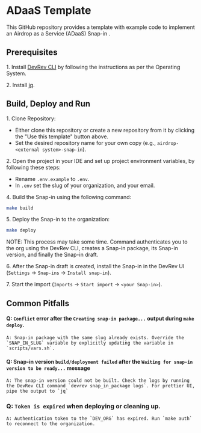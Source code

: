 # ADaaS Template

This GitHub repository provides a template with example code to implement an Airdrop as a Service (ADaaS) Snap-in .

## Prerequisites

1\. Install [DevRev CLI](https://developer.devrev.ai/snapin-development/references/cli-install) by following the instructions as per the Operating System.

2\. Install [jq](https://jqlang.github.io/jq/download/).

## Build, Deploy and Run

1\. Clone Repository:

- Either clone this repository or create a new repository from it by clicking the "Use this template" button above.
- Set the desired repository name for your own copy (e.g., `airdrop-<external system>-snap-in`).

2\. Open the project in your IDE and set up project environment variables, by following these steps:

- Rename `.env.example` to `.env`.
- In `.env` set the slug of your organization, and your email.

4\. Build the Snap-in using the following command:

```bash
make build
```

5\. Deploy the Snap-in to the organization:

```bash
make deploy
```

NOTE: This process may take some time. Command authenticates you to the org using the DevRev CLI, creates a Snap-in package, its Snap-in version, and finally the Snap-in draft.

6\. After the Snap-in draft is created, install the Snap-in in the DevRev UI (`Settings` -> `Snap-ins` -> `Install snap-in`).

7\. Start the import (`Imports` -> `Start import` -> `<your Snap-in>`).

## Common Pitfalls

#### Q: `Conflict` error after the `Creating snap-in package...` output during `make deploy`.

    A: Snap-in package with the same slug already exists. Override the `SNAP_IN_SLUG` variable by explicitly updating the variable in `scripts/vars.sh`.

#### Q: Snap-in version `build/deployment failed` after the `Waiting for snap-in version to be ready...` message

    A: The snap-in version could not be built. Check the logs by running the DevRev CLI command `devrev snap_in_package logs`. For prettier UI, pipe the output to `jq`

### Q: `Token is expired` when deploying or cleaning up.

    A: Authentication token to the `DEV_ORG` has expired. Run `make auth` to reconnect to the organization.
